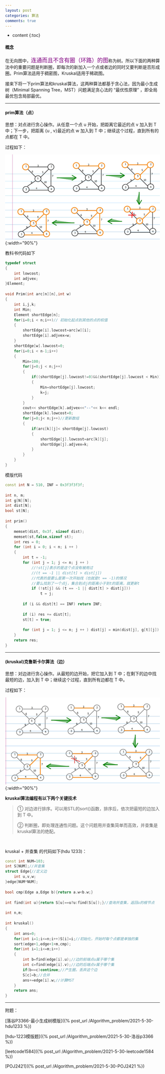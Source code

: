 ```yaml
---
layout: post
categories: 算法
comments: true
---
```


* content
{:toc}

#### 概念

在无向图中，<font  size="4" color="#800080">连通而且不含有圈（环路）的图</font>称为树。所以下面的两种算法中的重要问题是判断圈，即每次的新加入一个点或者边的同时又要判断是否形成圈。Prim算法适用于稠密图，Kruskal适用于稀疏图。

接来下将一下prim算法和kruskal算法，这两种算法都基于贪心法，因为最小生成树（Minimal Spanning Tree，MST）问题满足贪心法的 “最优性原理” ，即全局最优包含局部最优。

---

#### prim算法（点）

思想：对点进行贪心操作。从任意一个点 u 开始，把距离它最近的点 v 加入到 T 中；下一步，把距离 {u , v}最近的点 w 加入到 T 中；继续这个过程，直到所有的点都在 T 中。

过程如下：

![5](/static/img/algorithm/5.jpg){:width="90%"}


教科书代码如下

~~~ c++
typedef struct
{
    int lowcost;
    int adjvex;
}Element;

void Prim(int arc[n][n],int w)
{
    int i,j,k;
    int Min;
    Element shortEdge[n];
    for(i=0;i < n;i++)// 初始化起点到其他的点的权值
    {
        shortEdge[i].lowcost=arc[w][i];
        shortEdge[i].adjvex=w;
    }
    shortEdge[w].lowcost=0;
    for(i=0;i < n-1;i++)
    {
        Min=100;
        for(j=0;j < n;j++)
        {
            if((shortEdge[j].lowcost!=0)&&(shortEdge[j].lowcost < Min))
            {
                Min=shortEdge[j].lowcost;
                k=j;
            }
        }
        cout<< shortEdge[k].adjvex<<"--"<< k<< endl;
        shortEdge[k].lowcost=0;
        for(j=0;j< n;j++)//更新数组
        {
            if(arc[k][j]< shortEdge[j].lowcost)
            {
                shortEdge[j].lowcost=arc[k][j];
                shortEdge[j].adjvex=k;
            }
        }
    }
}
~~~

模版代码

~~~c++
const int N = 510, INF = 0x3f3f3f3f;

int n, m;
int g[N][N];
int dist[N];
bool st[N];

int prim()
{
    memset(dist, 0x3f, sizeof dist);
    memset(st,false,sizeof st);
    int res = 0;
    for (int i = 0; i < n; i ++ )
    {
        int t = -1;
        for (int j = 1; j <= n; j ++ )
            //!st[j]表示的是这个点没有被用过
            //(t == -1 || dist[t] > dist[j])
            //代表的是要么是第一次开始找（也就是t == -1)的情况
            //要么找到了一个点j，集合到点j的距离小于到t的距离，就更新t
            if (!st[j] && (t == -1 || dist[t] > dist[j]))
                t = j;

        if (i && dist[t] == INF) return INF;

        if (i) res += dist[t];
        st[t] = true;

        for (int j = 1; j <= n; j ++ ) dist[j] = min(dist[j], g[t][j]);
    }
    return res;
}

~~~
---

#### (kruskal)克鲁斯卡尔算法（边）

思想：对边进行贪心操作。从最短的边开始，把它加入到 T 中；在剩下的边中找最短的边，加入到 T 中；继续这个过程，直到所有边都在 T 中。

过程如下：

![6](/static/img/algorithm/6.jpg){:width="90%"}

**kruskal算法编程有以下两个关键技术**

>① 对边进行排序。可以用STL的sort()函数，排序后，依次把最短的边加入到 T 中。
>
>② 判断圈，即处理连通性问题。这个问题用并查集简单而高效，并查集是kruskal算法的绝配。

<br>

kruskal + 并查集 的代码如下(hdu 1233)：

~~~ c++
const int NUM=103;
int S[NUM];//并查集
struct Edge{//定义边
    int u,v,w;
}edge[NUM*NUM];

bool cmp(Edge a,Edge b){return a.w<b.w;}

int find(int u){return S[u]==u?u:find(S[u]);}//查询并查集，返回u的根节点

int n,m;

int kruskal()
{
    int ans=0;
    for(int i=1;i<=n;i++)S[i]=i;//初始化，开始时每个点都是单独的集
    sort(edge+1,edge+1+m,cmp);
    for(int i=1;i<=m;i++)
    {
        int b=find(edge[i].u);//边的前端点u属于哪个集
        int c=find(edge[i].v);//边的后端点v属于哪个集
        if(b==c)continue;//产生圈，丢弃这个边
        S[c]=b;//合并
        ans+=edge[i].w;//计算MST
    }
    return ans;
}
~~~

---

附题： 

[落谷P3366-最小生成树模版]({% post_url /Algorithm_problem/2021-5-30-hdu1233 %})

[hdu-1223模版题]({% post_url /Algorithm_problem/2021-5-30-洛谷p3366 %})

[leetcode1584]({% post_url /Algorithm_problem/2021-5-30-leetcode1584 %})

[POJ2421]({% post_url /Algorithm_problem/2021-5-30-POJ2421 %})